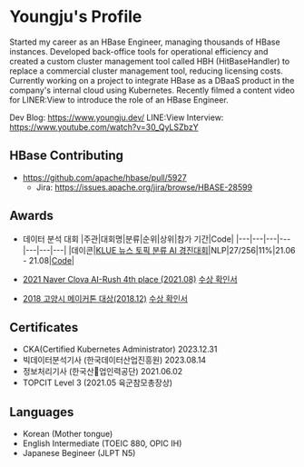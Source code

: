 # Youngju's Profile

Started my career as an HBase Engineer, managing thousands of HBase instances. Developed back-office tools for operational efficiency and created a custom cluster management tool called HBH (HitBaseHandler) to replace a commercial cluster management tool, reducing licensing costs. Currently working on a project to integrate HBase as a DBaaS product in the company's internal cloud using Kubernetes. Recently filmed a content video for LINER:View to introduce the role of an HBase Engineer.

Dev Blog: https://www.youngju.dev/
LINE:View Interview: https://www.youtube.com/watch?v=30_QyLSZbzY


## HBase Contributing

- https://github.com/apache/hbase/pull/5927
  - Jira: https://issues.apache.org/jira/browse/HBASE-28599

## Awards
- 데이터 분석 대회
  |주관|대회명|분류|순위|상위|참가 기간|Code|
  |---|---|---|---|---|---|---|
  |데이콘|[KLUE 뉴스 토픽 분류 AI 경진대회](https://dacon.io/competitions/official/235747/overview/description)|NLP|27/256|11%|21.06 - 21.08|[Code](https://dacon.io/competitions/official/235747/codeshare/3050?page=1&dtype=recent)|

- [2021 Naver Clova AI-Rush 4th place (2021.08)](https://campaign.naver.com/clova_airush/)
  [수상 확인서](./naver_airush_2021/airush2021_수상확인서_short.png)
  
- [2018 고양시 메이커톤 대상(2018.12)](https://www.mygoyang.com/news/articleView.html?idxno=49180)
  [수상 확인서](./goyang/고양시_메이커톤_수상확인서.jpg)
  

## Certificates

- CKA(Certified Kubernetes Administrator) 2023.12.31
- 빅데이터분석기사 (한국데이터산업진흥원) 2023.08.14
- 정보처리기사 (한국산업인력공단) 2021.06.02
- TOPCIT Level 3 (2021.05 육군참모총장상)

  
## Languages

- Korean (Mother tongue)
- English Intermediate (TOEIC 880, OPIC IH)
- Japanese Begineer (JLPT N5)
